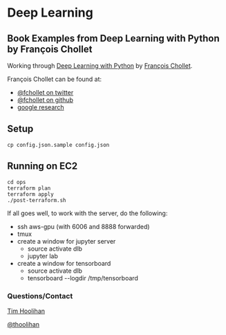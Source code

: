 # Deep Learning
## Book Examples from Deep Learning with Python by François Chollet
Working through [Deep Learning with Python](https://www.manning.com/books/deep-learning-with-python) by [François Chollet](https://github.com/fchollet).

François Chollet can be found at:

* [@fchollet on twitter](https://twitter.com/fchollet)
* [@fchollet on github](https://github.com/fchollet)
* [google research](https://research.google.com/pubs/105096.html)

## Setup
`cp config.json.sample config.json`

## Running on EC2
```
cd ops
terraform plan
terraform apply
./post-terraform.sh
```

If all goes well, to work with the server, do the following:

* ssh aws-gpu (with 6006 and 8888 forwarded)
* tmux
* create a window for jupyter server
    * source activate dlb
    * jupyter lab
* create a window for tensorboard
    * source activate dlb
    * tensorboard --logdir /tmp/tensorboard


### Questions/Contact
[Tim Hoolihan](https://github.com/thoolihan)

[@thoolihan](https://twitter.com/thoolihan)
